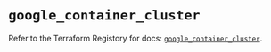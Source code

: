 # `google_container_cluster`

Refer to the Terraform Registory for docs: [`google_container_cluster`](https://registry.terraform.io/providers/hashicorp/google-beta/4.73.2/docs/resources/google_container_cluster).
